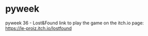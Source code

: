 # pyweek
pyweek 36 - Lost&amp;Found
link to play the game on the itch.io page:
https://le-proiz.itch.io/lostfound
